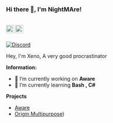 ### Hi there 👋, I'm NightMAre!

<br/>
<a href="https://discord.com/users/928575023705391135" target="_blank" >
    <img align ="left" alt="NightMare's Discord" width="22px" src ="https://cdn.jsdelivr.net/npm/simple-icons@v3/icons/discord.svg" />
  </a>
  <a href="https://github.com/NightMare3301" target="_blank">
    <img align ="left" alt="Xeno's Github " width="22px" src ="https://cdn.jsdelivr.net/npm/simple-icons@v3/icons/github.svg" />
  </a>

![]()

<br/>

<!-- ![Discord](https://discord.c99.nl/widget/theme-3/836471571786104873.png) -->
<a href="https://discord.com/users/928575023705391135">
<img src="https://discord.c99.nl/widget/theme-3/602900188549611543.png" alt="Discord"/>
</a>

Hey, I'm Xeno, A very good procrastinator

 **Information:**

- 🔭 I’m currently working on  **Aware**
- 🌱 I’m currently learning  **Bash , C#**

**Projects**

- [Aware](https://discord.gg/jishaku)
- [Origin Multipurpose](https://discord.gg/jishaku))
